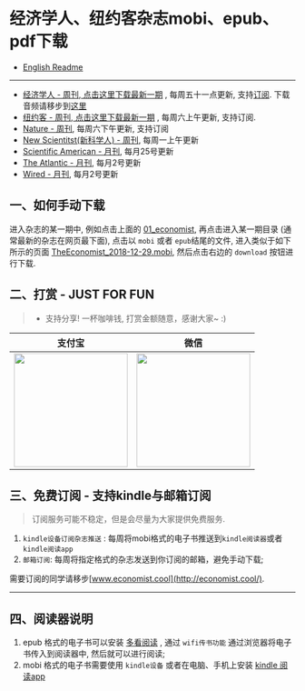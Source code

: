 # 经济学人、纽约客杂志mobi、epub、pdf下载

* [English Readme](./README.en.md)
---------------------

* [经济学人 - 周刊, 点击这里下载最新一期](01_economist/te_2020.12.03) , 每周五十一点更新, 支持<a href="#subscribe">订阅</a>. 下载音频请移步到[这里][te_audio] 
* [纽约客 - 周刊, 点击这里下载最新一期](02_new_yorker/2020.12.04) , 每周六上午更新, 支持订阅.
* [Nature - 周刊](03_nature), 每周六下午更新, 支持订阅
* [New Scientitst(新科学人) - 周刊](06_new_scientist/), 每周一上午更新
* [Scientific American - 月刊](07_scientific_american), 每月25号更新
* [The Atlantic - 月刊](04_atlantic), 每月2号更新
* [Wired - 月刊](05_wired), 每月2号更新

[te_audio]: https://github.com/hehonghui/the-economist-ebooks/wiki/te_audios_2020

## 一、如何手动下载

进入杂志的某一期中, 例如点击上面的 [01_economist](01_economist/), 再点击进入某一期目录 (通常最新的杂志在网页最下面), 点击以 `mobi` 或者 `epub`结尾的文件, 进入类似于如下所示的页面 [TheEconomist_2018-12-29.mobi](https://github.com/hehonghui/the-economist-ebooks/blob/master/01_economist/2018/te_2018-12-29/TheEconomist_2018-12-29.mobi), 然后点击右边的 `download` 按钮进行下载.


## 二、打赏 - JUST FOR FUN

> * 支持分享! 一杯咖啡钱, 打赏金额随意，感谢大家~ :)


|   支付宝   |   微信    |
|------------|-----------|
|<img src="https://img-blog.csdnimg.cn/20200412132734488.JPG?x-oss-process=image/watermark,type_ZmFuZ3poZW5naGVpdGk,shadow_10,text_aHR0cHM6Ly9ibG9nLmNzZG4ubmV0L2Jib3lmZWl5dQ==,size_16,color_FFFFFF,t_70" width="200"/>| <img src="https://img-blog.csdnimg.cn/20200911174255577.jpg?x-oss-process=image/watermark,type_ZmFuZ3poZW5naGVpdGk,shadow_10,text_aHR0cHM6Ly9ibG9nLmNzZG4ubmV0L2Jib3lmZWl5dQ==,size_16,color_FFFFFF,t_70" width="200"/>  |

<a id="subscribe"></a>
## 三、免费订阅 - 支持kindle与邮箱订阅

> 订阅服务可能不稳定，但是会尽量为大家提供免费服务.

1. `kindle设备订阅杂志推送` : 每周将mobi格式的电子书推送到`kindle阅读器`或者`kindle阅读app`
2. `邮箱订阅`: 每周将指定格式的杂志发送到你订阅的邮箱，避免手动下载;

需要订阅的同学请移步[www.economist.cool](http://economist.cool/).

-------------------------------------
## 四、阅读器说明

1. epub 格式的电子书可以安装 [多看阅读](https://www.duokan.com/product) ,  通过 `wifi传书功能` 通过浏览器将电子书传入到阅读器中, 然后就可以进行阅读;
2. mobi 格式的电子书需要使用 `kindle设备` 或者在电脑、手机上安装 [kindle 阅读app](https://www.amazon.cn/kindle-dbs/fd/kcp/ref=sv_kinc_0)

